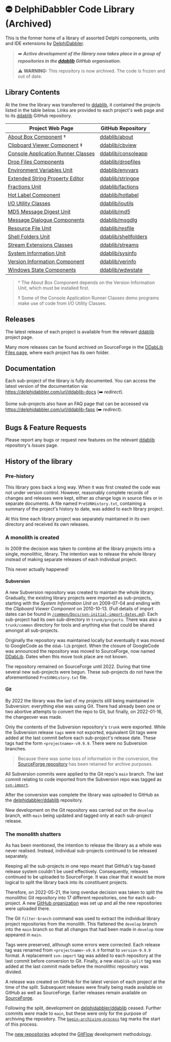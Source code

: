 # :no_entry: DelphiDabbler Code Library (Archived)

This is the former home of a library of assorted Delphi components, units and IDE extensions by [DelphiDabbler](https://gravatar.com/delphidabbler).

> :arrow_right: ***Active development of the library now takes place in a group of repositories in the [ddablib](https://github.com/ddablib) GitHub organisation.***
>
> :warning: **WARNING:** This repository is now archived. The code is frozen and out of date.

## Library Contents

At the time the library was transferred to [ddablib](https://github.com/ddablib), it contained the projects listed in the table below. Links are provided to each project's web page and to its [ddablib](https://github.com/ddablib) GitHub repository.

| Project Web Page | GitHub Repository |
|------------------|-------------------|
| [About Box Component](https://delphidabbler.com/software/aboutbox) † | [ddablib/about](https://github.com/ddablib/aboutbox) |
| [Clipboard Viewer Component](https://delphidabbler.com/software/cbview) ‡ | [ddablib/cbview](https://github.com/ddablib/cbview) |
| [Console Application Runner Classes](https://delphidabbler.com/software/consoleapp) | [ddablib/consoleapp](https://github.com/ddablib/consoleapp) |
| [Drop Files Components](https://delphidabbler.com/software/dropfiles) | [ddablib/dropfiles](https://github.com/ddablib/dropfiles) |
| [Environment Variables Unit](https://delphidabbler.com/software/envvars) | [ddablib/envvars](https://github.com/ddablib/envvars) |
| [Extended String Property Editor](https://delphidabbler.com/software/stringpe) | [ddablib/stringpe](https://github.com/ddablib/stringpe) |
| [Fractions Unit](https://delphidabbler.com/software/fractions) | [ddablib/factions](https://github.com/ddablib/fractions) |
| [Hot Label Component](https://delphidabbler.com/software/hotlabel) | [ddablib/hotlabel](https://github.com/ddablib/hotlabel) |
| [I/O Utility Classes](https://delphidabbler.com/software/ioutils) | [ddablib/ioutils](https://github.com/ddablib/ioutils) |
| [MD5 Message Digest Unit](https://delphidabbler.com/software/md5) | [ddablib/md5](https://github.com/ddablib/md5) |
| [Message Dialogue Components](https://delphidabbler.com/software/msgdlg) | [ddablib/msgdlg](https://github.com/ddablib/msgdlg) |
| [Resource File Unit](https://delphidabbler.com/software/resfile) | [ddablib/resfile](https://github.com/ddablib/resfile) |
| [Shell Folders Unit](https://delphidabbler.com/software/shellfolders) | [ddablib/shellfolders](https://github.com/ddablib/shellfolders) |
| [Stream Extensions Classes](https://delphidabbler.com/software/streams) | [ddablib/streams](https://github.com/ddablib/streams) |
| [System Information Unit](https://delphidabbler.com/software/sysinfo) | [ddablib/sysinfo](https://github.com/ddablib/sysinfo) |
| [Version Information Component](https://delphidabbler.com/software/verinfo) | [ddablib/verinfo](https://github.com/ddablib/verinfo) |
| [Windows State Components](https://delphidabbler.com/software/wdwstate) | [ddablib/wdwstate](https://github.com/ddablib/wdwstate) |

> † The About Box Component depends on the Version Information Unit, which must be installed first.
>
> ‡ Some of the Console Application Runner Classes demo programs make use of code from I/O Utility Classes.

## Releases

The latest release of each project is available from the relevant [ddablib](https://github.com/ddablib) project page.

Many more releases can be found archived on SourceForge in the [DDabLib Files page](https://sourceforge.net/projects/ddablib/files/), where each project has its own folder.

## Documentation

Each sub-project of the library is fully documented. You can access the latest version of the documentation via: <https://delphidabbler.com/url/ddablib-docs> (:arrow_right: *redirect*).

Some sub-projects also have an FAQ page that can be accessed via <https://delphidabbler.com/url/ddablib-faqs> (:arrow_right: *redirect*).

## Bugs & Feature Requests

Please report any bugs or request new features on the relevant [ddablib](https://github.com/ddablib) repository's _Issues_ page.

## History of the library

### Pre-history

This library goes back a long way. When it was first created the code was not under version control. However, reasonably complete records of changes and releases were kept, either as change logs in source files or in separate documents. A file named `PreSVNHistory.txt`, containing a summary of the project's history to date, was added to each library project.

At this time each library project was separately maintained in its own directory and received its own releases.

### A monolith is created

In 2009 the decision was taken to combine all the library projects into a single, monolithic, library. The intention was to release the whole library instead of making separate releases of each individual project.

This never actually happened!

#### Subversion

A new Subversion repository was created to maintain the whole library. Gradually, the existing  library projects were imported as sub-projects, starting with the _System Information Unit_ on 2009-07-04 and ending with the _Clipboard Viewer Component_ on 2010-10-13. (Full details of import dates can be found in [`/common/Docs/svn-initial-import-dates.md`](https://github.com/delphidabbler/ddablib/blob/main/common/Docs/svn-initial-import-dates.md)). Each sub-project had its own sub-directory in `trunk/projects`. There was also a `trunk/common` directory for tools and anything else that could be shared amongst all sub-projects.

Originally the repository was maintained locally but eventually it was moved to GoogleCode as the `ddab-lib` project. When the closure of GoogleCode was announced the repository was moved to SourceForge, now named [DDabLib](https://sourceforge.net/p/ddablib/code/HEAD/tree/). Dates when this move took place are not known.

The repository remained on SourceForge until 2022. During that time several new sub-projects were begun. These sub-projects do not have the aforementioned `PreSVNHistory.txt` file.

#### Git

By 2022 the library was the last of my projects still being maintained in Subversion: everything else was using Git. There had already been one or two abortive attempts to convert the repo to Git, but finally, on 2022-01-16, the changeover was made.

Only the contents of the Subversion repository's `trunk` were exported. While the Subversion release `tags` were not exported, equivalent Git tags were added at the last commit before each sub-project's release date. These tags had the form `<projectname>-v9.9.9`. There were no Subversion branches.

> Because there was _some_ loss of information in the conversion, the [SourceForge repository](https://sourceforge.net/p/ddablib/code/HEAD/tree/) has been retained for archive purposes.

All Subversion commits were applied to the Git repo's `main` branch. The last commit relating to code imported from the Subversion repo was tagged as [`svn-import`](https://github.com/delphidabbler/ddablib/commits/svn-import).

After the conversion was complete the library was uploaded to GitHub as the [delphidabbler/ddablib](https://github.com/delphidabbler/ddablib) repository.

New development on the Git repository was carried out on the `develop` branch, with `main` being updated and tagged only at each sub-project release.

### The monolith shatters

As has been mentioned, the intention to release the library as a whole was never realised. Instead, individual sub-projects continued to be released separately.

Keeping all the sub-projects in one repo meant that GitHub's tag-based release system couldn't be used effectively. Consequently, releases continued to be uploaded to SourceForge. It was clear that it would be more logical to split the library back into its constituent projects.

Therefore, on 2022-05-21, the long overdue decision was taken to split the monolithic Git repository into 17 different repositories, one for each sub-project. A new [GitHub organization](https://github.com/ddablib) was set up and all the new repositories were uploaded there. 

The Git `filter-branch` command was used to extract the individual library project repositories from the monolith. This flattened the `develop` branch into the `main` branch so that all changes that had been made in `develop` now appeared in `main`.

Tags were preserved, although some errors were corrected. Each release tag was renamed from `<projectname>-v9.9.9` format to `version-9.9.9` format. A replacement `svn-import` tag was added to each repository at the last commit before conversion to Git. Finally, a new `ddablib-split` tag was added at the last commit made before the monolithic repository was divided.

A release was created on GitHub for the latest version of each project at the time of the split. Subsequent releases were finally being made available on GitHub as well as SourceForge. Earlier releases remain available on [SourceForge](https://sourceforge.net/projects/ddablib/files/).

Following the split, development on [delphidabbler/ddablib](https://github.com/delphidabbler/ddablib) ceased. Further commits _were_ made to `main`, but these were only for the purpose of archiving the repository. The [`begin-archiving-process`](https://github.com/delphidabbler/ddablib/commits/begin-archiving-process) tag marks the start of this process.

The [new repositories](https://github.com/ddablib) adopted the [GitFlow](https://nvie.com/posts/a-successful-git-branching-model/) development methodology.
